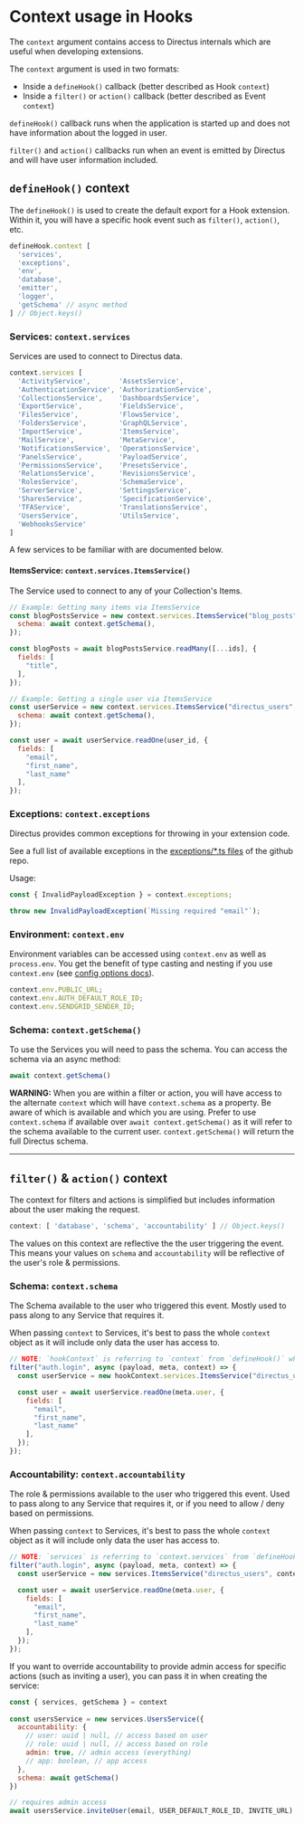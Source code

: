 # Context usage in Hooks

The `context` argument contains access to Directus internals which are useful when developing extensions.

The `context` argument is used in two formats:
- Inside a `defineHook()` callback (better described as Hook `context`)
- Inside a `filter()` or `action()` callback (better described as Event `context`)

`defineHook()` callback runs when the application is started up and does not have information about the logged in user.

`filter()` and `action()` callbacks run when an event is emitted by Directus and will have user information included.

## `defineHook()` context

The `defineHook()` is used to create the default export for a Hook extension. Within it, you will have a specific hook event such as `filter()`, `action()`, etc.

```js
defineHook.context [
  'services',
  'exceptions',
  'env',
  'database',
  'emitter',
  'logger',
  'getSchema' // async method
] // Object.keys()
```

### Services: `context.services`

Services are used to connect to Directus data.

```js
context.services [
  'ActivityService',       'AssetsService',
  'AuthenticationService', 'AuthorizationService',
  'CollectionsService',    'DashboardsService',
  'ExportService',         'FieldsService',
  'FilesService',          'FlowsService',
  'FoldersService',        'GraphQLService',
  'ImportService',         'ItemsService',
  'MailService',           'MetaService',
  'NotificationsService',  'OperationsService',
  'PanelsService',         'PayloadService',
  'PermissionsService',    'PresetsService',
  'RelationsService',      'RevisionsService',
  'RolesService',          'SchemaService',
  'ServerService',         'SettingsService',
  'SharesService',         'SpecificationService',
  'TFAService',            'TranslationsService',
  'UsersService',          'UtilsService',
  'WebhooksService'
]
```

A few services to be familiar with are documented below.

#### ItemsService: `context.services.ItemsService()`

The Service used to connect to any of your Collection's Items.

```js
// Example: Getting many items via ItemsService
const blogPostsService = new context.services.ItemsService("blog_posts", {
  schema: await context.getSchema(),
});

const blogPosts = await blogPostsService.readMany([...ids], {
  fields: [
    "title",
  ],
});
```

```js
// Example: Getting a single user via ItemsService
const userService = new context.services.ItemsService("directus_users", {
  schema: await context.getSchema(),
});

const user = await userService.readOne(user_id, {
  fields: [
    "email",
    "first_name",
    "last_name"
  ],
});
```

### Exceptions: `context.exceptions`

Directus provides common exceptions for throwing in your extension code.

See a full list of available exceptions in the [exceptions/*.ts files](https://github.com/directus/directus/tree/v10.3.0/api/src/exceptions) of the github repo.

Usage:
```js
const { InvalidPayloadException } = context.exceptions;

throw new InvalidPayloadException(`Missing required "email"`);
```

### Environment: `context.env`

Environment variables can be accessed using `context.env` as well as `process.env`. You get the benefit of type casting and nesting if you use `context.env` (see [config options docs](https://docs.directus.io/self-hosted/config-options.html#type-casting-and-nesting)).

```js
context.env.PUBLIC_URL;
context.env.AUTH_DEFAULT_ROLE_ID;
context.env.SENDGRID_SENDER_ID;
```

### Schema: `context.getSchema()`

To use the Services you will need to pass the schema. You can access the schema via an async method:

```js
await context.getSchema()
```

**WARNING:** When you are within a filter or action, you will have access to the alternate `context` which will have `context.schema` as a property. Be aware of which is available and which you are using. Prefer to use `context.schema` if available over `await context.getSchema()` as it will refer to the schema available to the current user. `context.getSchema()` will return the full Directus schema.



---



## `filter()` & `action()` context

The context for filters and actions is simplified but includes information about the user making the request.

```js
context: [ 'database', 'schema', 'accountability' ] // Object.keys()
```

The values on this context are reflective the the user triggering the event. This means your values on `schema` and `accountability` will be reflective of the user's role & permissions.

### Schema: `context.schema`

The Schema available to the user who triggered this event. Mostly used to pass along to any Service that requires it.

When passing `context` to Services, it's best to pass the whole `context` object as it will include only data the user has access to.

```js
// NOTE: `hookContext` is referring to `context` from `defineHook()` while `context` is referring to the user specific context
filter("auth.login", async (payload, meta, context) => {
  const userService = new hookContext.services.ItemsService("directus_users", context);

  const user = await userService.readOne(meta.user, {
    fields: [
      "email",
      "first_name",
      "last_name"
    ],
  });
});
```

### Accountability: `context.accountability`

The role & permissions available to the user who triggered this event. Used to pass along to any Service that requires it, or if you need to allow / deny based on permissions.

When passing `context` to Services, it's best to pass the whole `context` object as it will include only data the user has access to.

```js
// NOTE: `services` is referring to `context.services` from `defineHook()`
filter("auth.login", async (payload, meta, context) => {
  const userService = new services.ItemsService("directus_users", context);

  const user = await userService.readOne(meta.user, {
    fields: [
      "email",
      "first_name",
      "last_name"
    ],
  });
});
```

If you want to override accountability to provide admin access for specific actions (such as inviting a user), you can pass it in when creating the service:

```js
const { services, getSchema } = context
		
const usersService = new services.UsersService({
  accountability: {
    // user: uuid | null, // access based on user
    // role: uuid | null, // access based on role
    admin: true, // admin access (everything)
    // app: boolean, // app access
  },
  schema: await getSchema()
})

// requires admin access
await usersService.inviteUser(email, USER_DEFAULT_ROLE_ID, INVITE_URL)
```